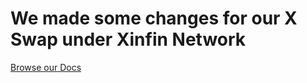 # We made some changes for our X Swap under Xinfin Network

 
[Browse our Docs](https://docs.xinfin.uk/)
